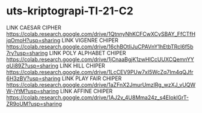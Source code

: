 # uts-kriptograpi-TI-21-C2
LINK CAESAR CIPHER https://colab.research.google.com/drive/1QtnnyNhKCFCwXCySBAY_FfCTfHjqOmoH?usp=sharing
LINK VIGENRE CHIPER https://colab.research.google.com/drive/16chBOtIiJuCPAVnY1hEtbTRcl6f5b7ry?usp=sharing
LINK POLY ALPHABET CHIPER https://colab.research.google.com/drive/1jCnaaBgjK1zwHlCcUUXCQemnYYqUi89Z?usp=sharing
LINK HILL CHIPER https://colab.research.google.com/drive/1LcCEV9PUw7xI5WcZq7Im4qQJfr6H3zBV?usp=sharing
LINK PLAY FAIR CHIPER https://colab.research.google.com/drive/1aZFnX2JmurUmzlRg_wzXJ_vUQWW-jYtM?usp=sharing
LINK AFFINE CHIPER https://colab.research.google.com/drive/1AJ2v_4U8Mma24z_s4EIoklGrT-ZR9oUM?usp=sharing

